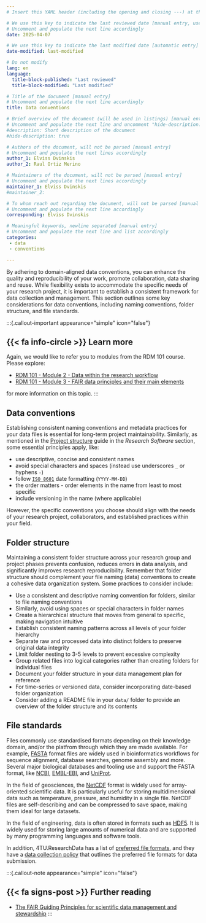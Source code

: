 ```yaml
---
# Insert this YAML header (including the opening and closing ---) at the beginning of the document and fill it out accordingly

# We use this key to indicate the last reviewed date [manual entry, use YYYY-MM-DD]
# Uncomment and populate the next line accordingly
date: 2025-04-07

# We use this key to indicate the last modified date [automatic entry]
date-modified: last-modified

# Do not modify
lang: en
language: 
  title-block-published: "Last reviewed"
  title-block-modified: "Last modified"

# Title of the document [manual entry]
# Uncomment and populate the next line accordingly
title: Data conventions

# Brief overview of the document (will be used in listings) [manual entry]
# Uncomment and populate the next line and uncomment "hide-description: true".
#description: Short description of the document
#hide-description: true

# Authors of the document, will not be parsed [manual entry]
# Uncomment and populate the next lines accordingly
author_1: Elviss Dvinskis
author_2: Raul Ortiz Merino

# Maintainers of the document, will not be parsed [manual entry]
# Uncomment and populate the next lines accordingly
maintainer_1: Elviss Dvinskis
#maintainer_2:

# To whom reach out regarding the document, will not be parsed [manual entry]
# Uncomment and populate the next line accordingly
corresponding: Elviss Dvinskis

# Meaningful keywords, newline separated [manual entry]
# Uncomment and populate the next line and list accordingly
categories: 
 - data
 - conventions

---
```


By adhering to domain-aligned data conventions, you can enhance the quality and reproducibility of your work, promote collaboration, data sharing and reuse. While flexibility exists to accommodate the specific needs of your research project, it is important to establish a consistent framework for data collection and management. This section outlines some key considerations for data conventions, including naming conventions, folder structure, and file standards.

:::{.callout-important appearance="simple" icon="false"}
## {{< fa info-circle >}} Learn more
Again, we would like to refer you to modules from the RDM 101 course. Please explore:

- [RDM 101 - Module 2 - Data within the research workflow](https://tu-delft-library.github.io/rdm101-book/modules/module2.html#data-within-the-research-workflow)
- [RDM 101 - Module 3 - FAIR data principles and their main elements](https://tu-delft-library.github.io/rdm101-book/modules/module3.html) 

for more information on this topic.
:::


## Data conventions

Establishing consistent naming conventions and metadata practices for your data files is essential for long-term project maintainability. Similarly, as mentioned in the [Project structure](../../software/development_workflow/project_structure.md) guide in the *Research Software* section, some essential principles apply, like:

- use descriptive, concise and consistent names
- avoid special characters and spaces (instead use underscores `_` or hyphens `-`)
- follow [`ISO 8601`](https://www.iso.org/iso-8601-date-and-time-format.html) date formatting (`YYYY-MM-DD`)
- the order matters - order elements in the name from least to most specific
- include versioning in the name (where applicable)

However, the specific conventions you choose should align with the needs of your research project, collaborators, and established practices within your field.

## Folder structure

Maintaining a consistent folder structure across your research group and project phases prevents confusion, reduces errors in data analysis, and significantly improves research reproducibility. Remember that folder structure should complement your file naming (data) conventions to create a cohesive data organization system. Some practices to consider include:

- Use a consistent and descriptive naming convention for folders, similar to file naming conventions
- Similarly, avoid using spaces or special characters in folder names
- Create a hierarchical structure that moves from general to specific, making navigation intuitive
- Establish consistent naming patterns across all levels of your folder hierarchy
- Separate raw and processed data into distinct folders to preserve original data integrity
- Limit folder nesting to 3-5 levels to prevent excessive complexity
- Group related files into logical categories rather than creating folders for individual files
- Document your folder structure in your data management plan for reference
- For time-series or versioned data, consider incorporating date-based folder organization
- Consider adding a README file in your `data/` folder to provide an overview of the folder structure and its contents

## File standards

Files commonly use standardised formats depending on their knowledge domain, and/or the platfrom through which they are made available. For example, [FASTA](https://www.bioinformatics.nl/tools/crab_fasta.html) format files are widely used in bioinformatics workflows for sequence alignment, database searches, genome assembly and more. Several major biological databases and tooling use and support the FASTA format, like [NCBI](https://www.ncbi.nlm.nih.gov), [EMBL-EBI](https://www.ebi.ac.uk), and [UniProt](https://www.uniprot.org/).

In the field of geosciences, the [NetCDF](https://www.unidata.ucar.edu/software/netcdf/) format is widely used for array-oriented scientific data. It is particularly useful for storing multidimensional data such as temperature, pressure, and humidity in a single file. NetCDF files are self-describing and can be compressed to save space, making them ideal for large datasets.

In the field of engineering, data is often stored in formats such as [HDF5](https://www.hdfgroup.org/solutions/hdf5/). It is widely used for storing large amounts of numerical data and are supported by many programming languages and software tools.

In addition, 4TU.ResearchData has a list of [preferred file formats](https://data.4tu.nl/s/documents/Preferred_File_Formats_2019.pdf), and they have a [data collection policy](https://data.4tu.nl/s/docs/data-collection-policy.pdf) that outlines the preferred file formats for data submission.

:::{.callout-note appearance="simple" icon="false"}
## {{< fa signs-post >}} Further reading
- [The FAIR Guiding Principles for scientific data management and stewardship](https://doi.org/10.1038/sdata.2016.18)
:::